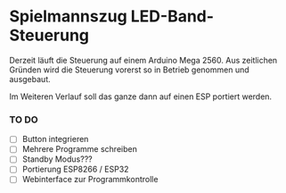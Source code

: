 # Spielmannszug LED-Band-Steuerung

Derzeit läuft die Steuerung auf einem Arduino Mega 2560. Aus zeitlichen Gründen wird die Steuerung vorerst
so in Betrieb genommen und ausgebaut. 

Im Weiteren Verlauf soll das ganze dann auf einen ESP portiert werden.

### TO DO
- [ ] Button integrieren
- [ ] Mehrere Programme schreiben
- [ ] Standby Modus???
- [ ] Portierung ESP8266 / ESP32
- [ ] Webinterface zur Programmkontrolle
